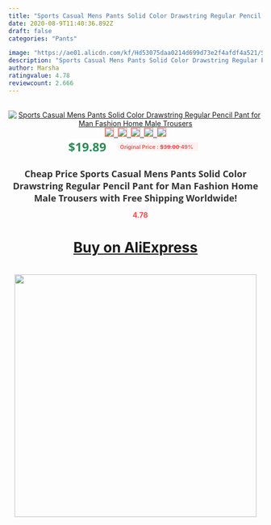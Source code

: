 ```yaml
---
title: "Sports Casual Mens Pants Solid Color Drawstring Regular Pencil Pant for Man Fashion Home Male Trousers"
date: 2020-08-9T11:40:36.892Z
draft: false
categories: "Pants"

image: "https://ae01.alicdn.com/kf/Hd53075daa0214d699d73e2f4afdf4a521/Sports-Casual-Mens-Pants-Solid-Color-Drawstring-Regular-Pencil-Pant-for-Man-Fashion-Home-Male-Trousers.jpg"
description: "Sports Casual Mens Pants Solid Color Drawstring Regular Pencil Pant for Man Fashion Home Male Trousers"
author: Marsha
ratingvalue: 4.78
reviewcount: 2.666
---
```

<br>
<div style="text-align: center;">
<a href="https://s.click.aliexpress.com/e/_9uA4aZ" target="_blank" rel="nofollow noopener noreferrer"><img alt="Sports Casual Mens Pants Solid Color Drawstring Regular Pencil Pant for Man Fashion Home Male Trousers" class="magnifier-image" src="https://ae01.alicdn.com/kf/Hd53075daa0214d699d73e2f4afdf4a521/Sports-Casual-Mens-Pants-Solid-Color-Drawstring-Regular-Pencil-Pant-for-Man-Fashion-Home-Male-Trousers.jpg_640x640.jpg">
<br>
<img style="border:1px solid salmon" src="https://ae01.alicdn.com/kf/Hd53075daa0214d699d73e2f4afdf4a521/Sports-Casual-Mens-Pants-Solid-Color-Drawstring-Regular-Pencil-Pant-for-Man-Fashion-Home-Male-Trousers.jpg_120x120.jpg">&nbsp;&nbsp;<img style="border:1px solid salmon" src="https://ae01.alicdn.com/kf/H13120129544e4e6a96cfd954c5f52cf1s/Sports-Casual-Mens-Pants-Solid-Color-Drawstring-Regular-Pencil-Pant-for-Man-Fashion-Home-Male-Trousers.jpg_120x120.jpg">&nbsp;&nbsp;<img style="border:1px solid salmon" src="https://ae01.alicdn.com/kf/Hadb49583779944a0acaae8301ab303c5S/Sports-Casual-Mens-Pants-Solid-Color-Drawstring-Regular-Pencil-Pant-for-Man-Fashion-Home-Male-Trousers.jpg_120x120.jpg">&nbsp;&nbsp;<img style="border:1px solid salmon" src="https://ae01.alicdn.com/kf/He765832cdfac4b099879555814f9a2bbL/Sports-Casual-Mens-Pants-Solid-Color-Drawstring-Regular-Pencil-Pant-for-Man-Fashion-Home-Male-Trousers.jpg_120x120.jpg">&nbsp;&nbsp;<img style="border:1px solid salmon" src="https://ae01.alicdn.com/kf/H7e4d5e0fd3b543caa1fccbda20029773j/Sports-Casual-Mens-Pants-Solid-Color-Drawstring-Regular-Pencil-Pant-for-Man-Fashion-Home-Male-Trousers.jpg_120x120.jpg"></a></div><br0>
<div style="text-align: center;"><span style="background-color: white; border: 0px; box-sizing: border-box; color: seagreen; display: inline-block; font-family: &quot;open sans&quot; , &quot;arial&quot; , &quot;helvetica&quot; , sans-serif , &quot;heiti&quot;; font-size: 24px; font-stretch: inherit; font-weight: 700; line-height: inherit; margin: 0px 10px 0px 0px; padding: 0px; vertical-align: middle;">$19.89 </span>
<span style="background: rgb(255 , 241 , 241); border-radius: 3px; border: 0px; box-sizing: border-box; color: #ff4747; display: inline-block; font-family: inherit; font-size: 12px; font-stretch: inherit; font-style: inherit; font-variant: inherit; font-weight: 600; line-height: inherit; margin: 0px; padding: 2px 5px; transform: scale(0.9); vertical-align: middle;">Original Price : <b style="text-decoration: line-through;">$39.00 </b> 49%&nbsp;&nbsp;</span></div>
<h1 style="color: #333333; display: inline-block; font-family: &quot;open sans&quot; , &quot;arial&quot; , &quot;helvetica&quot; , sans-serif , &quot;heiti&quot;; font-size: 18px; font-stretch: inherit; font-weight: 700; text-align: center;">Cheap Price Sports Casual Mens Pants Solid Color Drawstring Regular Pencil Pant for Man Fashion Home Male Trousers with Free Shipping Worldwide!</h1>
<div style="color: #ff4747; text-align: center;">
<img src="https://4.bp.blogspot.com/-M0ZcTcb-5uY/XleCXlxnR4I/AAAAAAAAAEc/OrjgMkXV1oMQFaCRZj5HQwOCBcu3w1FegCPcBGAYYCw/s1600/star.png" style="height: 15px;">&nbsp;<b>4.78</b></div>
<div class="button_cont" align="center"><a class="buynow_a" href="https://s.click.aliexpress.com/e/_9uA4aZ" target="_blank" rel="nofollow noopener noreferrer"><H1>Buy on AliExpress</H1></a></div><br>
<div class="separator" style="clear: both; text-align: center;">
<img src="https://lh3.googleusercontent.com/-pTy5HemUv9M/XlePHvY0dAI/AAAAAAAAAE4/0nX5iRUoIWY8eMW9Dpxeirr157OZliDIgCLcBGAsYHQ/s1600/badge.gif" width="480">
</div>
